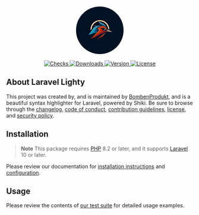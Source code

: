 <p align="center">
    <a href="https://bombenprodukt.com" target="_blank">
        <img src="https://raw.githubusercontent.com/BombenProdukt/laravel-lighty/main/logo.svg" width="128" alt="BombenProdukt Logo" />
    </a>
</p>

<p align="center">
    <a href="https://github.com/BombenProdukt/laravel-lighty/actions">
        <img src="https://badge.sh/github/check-runs/BombenProdukt/laravel-lighty" alt="Checks" />
    </a>
    <a href="https://packagist.org/packages/bombenprodukt/laravel-lighty">
        <img src="https://badge.sh/packagist/downloads/BombenProdukt/laravel-lighty" alt="Downloads" />
    </a>
    <a href="https://packagist.org/packages/bombenprodukt/laravel-lighty">
        <img src="https://badge.sh/packagist/version/BombenProdukt/laravel-lighty" alt="Version" />
    </a>
    <a href="https://packagist.org/packages/bombenprodukt/laravel-lighty">
        <img src="https://badge.sh/packagist/license/BombenProdukt/laravel-lighty" alt="License" />
    </a>
</p>

## About Laravel Lighty

This project was created by, and is maintained by [BombenProdukt](https://github.com/BombenProdukt), and is a beautiful syntax highlighter for Laravel, powered by Shiki. Be sure to browse through the [changelog](CHANGELOG.md), [code of conduct](.github/CODE_OF_CONDUCT.md), [contribution guidelines](.github/CONTRIBUTING.md), [license](LICENSE), and [security policy](.github/SECURITY.md).

## Installation

> **Note**
> This package requires [PHP](https://www.php.net/) 8.2 or later, and it supports [Laravel](https://laravel.com/) 10 or later.

Please review our documentation for [installation instructions](https://lighty.dev/docs#installation) and [configuration](https://lighty.dev/docs#configuration).

## Usage

Please review the contents of [our test suite](/tests) for detailed usage examples.
